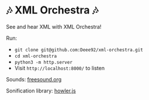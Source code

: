 # :notes: XML Orchestra :notes:

See and hear XML with XML Orchestra!

Run:
- `git clone git@github.com:Deee92/xml-orchestra.git`
- `cd xml-orchestra`
- `python3 -m http.server`
- Visit `http://localhost:8000/` to listen

Sounds: [freesound.org](https://freesound.org/)

Sonification library: [howler.js](https://github.com/goldfire/howler.js)

